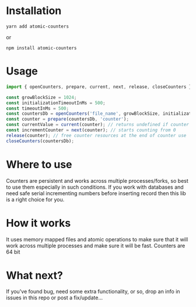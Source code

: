 
# Installation

```
yarn add atomic-counters
```
or
```
npm install atomic-counters
```

# Usage

```javascript
import { openCounters, prepare, current, next, release, closeCounters } from 'atomic-counters';

const growBlockSize = 1024;
const initializationTimeoutInMs = 500;
const timeoutInMs = 500;
const countersDb = openCounters('file_name', growBlockSize, initializationTimeoutInMs, timeoutInMs);
const counter = prepare(countersDb, 'counter');
const currentValue = current(counter); // returns undefined if counter was not used yet
const incrementCounter = next(counter); // starts counting from 0
release(counter); // free counter resources at the end of counter use
closeCounters(countersDb);
```

# Where to use

Counters are persistent and works across multiple processes/forks, so best to use them especially in such conditions.
If you work with databases and need safe serial incrementing numbers before inserting record then this lib is a right choice for you.

# How it works

It uses memory mapped files and atomic operations to make sure that it will work across multiple processes and make sure it will be fast. Counters are 64 bit

# What next?

If you've found bug, need some extra functionality, or so, drop an info in issues in this repo or post a fix/update...